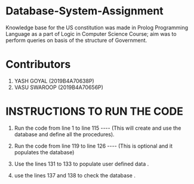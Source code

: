 # Database-System-Assignment
Knowledge base for the US constitution was made in Prolog Programming Language as a part of Logic in Computer Science Course; aim was to perform queries on basis of the structure of Government.

# Contributors
1. YASH GOYAL (2019B4A70638P)
2. VASU SWAROOP (2019B4A70656P)

# INSTRUCTIONS TO RUN THE CODE

1. Run the code from line 1 to line 115  ---- (This will create and use the database and define all the procedures).

2. Run the code from line 119 to line 126 ---- (This is optional and it populates the database)

3. Use the lines 131 to 133 to populate user defined data .

4. use the lines 137 and 138 to check the database .
